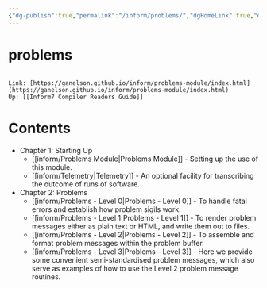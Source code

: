 ```yaml
---
{"dg-publish":true,"permalink":"/inform/problems/","dgHomeLink":true,"dgPassFrontmatter":false}
---
```


# problems
```ad-info

Link: [https://ganelson.github.io/inform/problems-module/index.html](https://ganelson.github.io/inform/problems-module/index.html)
Up: [[Inform7 Compiler Readers Guide]]
```

# Contents
-   Chapter 1: Starting Up
    - [[inform/Problems Module|Problems Module]]  - Setting up the use of this module.
    - [[inform/Telemetry|Telemetry]] - An optional facility for transcribing the outcome of runs of software.
-   Chapter 2: Problems
    - [[inform/Problems - Level 0|Problems - Level 0]] - To handle fatal errors and establish how problem sigils work.
    - [[inform/Problems - Level 1|Problems - Level 1]] - To render problem messages either as plain text or HTML, and write them out to files.
    - [[inform/Problems - Level 2|Problems - Level 2]] - To assemble and format problem messages within the problem buffer.
    - [[inform/Problems - Level 3|Problems - Level 3]] - Here we provide some convenient semi-standardised problem messages, which also serve as examples of how to use the Level 2 problem message routines.